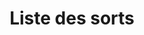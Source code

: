 ---
title: Liste des sorts
layout: liste
collection: sorts
inclureSource: false
smalltable: true
cols:
  - title: "Type"
    attribute: type
    colsize: "5%"
  - title: "Niv"
    attribute: level
    colsize: "5%"
  - title: "Rareté"
    attribute: rarity
    colsize: "5%"
  - title: "Traits"
    attribute: traits
    isAList: true
    separator: ", "
    linkify: "/traits/"
    colsize: "15%"
  - title: "Traditions"
    attribute: traditions
    isAList: true
    separator: ", "
    colsize: "15%"
  - title: "Description"
    attribute: summary
    colsize: "40%"

---